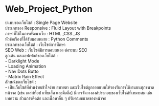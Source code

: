 # Web_Project_Python







<p>ปแบบของเว็บไซต์ : Single Page Website <br/>
ประเภทของ Responsive : Fluid Layout with Breakpoints <br/>
ภาษาที่ใช้ในการพัฒนาเว็บ : HTML ,CSS ,JS<br/> 
หัวข้อเรืองที่ได้รับมอบหมาย : Python Comments <br/>
ประเภทของเว็บไซต์ : เว็บไซต์การศึกษา <br/>
SEO Web : เว็บไซต์มีการตอบสนอง ต่อระบบ SEO <br/>
ลูกเล่น และเอฟเฟกต์ของเว็บไซต์ : <br/>
- Darklight Mode <br/>
- Loading Animation <br/>
- Nav Dots Butto <br/>
- Matrix Rain Effect <br/>
ลักษณ์ของเว็บไซต์ : <br/>
   - เป็นเว็บไซต์ที่อ่านง่ายเข้าใจง่าย สบายตา และเว็บไซต์ถูกออกแบบให้รองรับการใช้งานบนทุกขนาดหน้าจอ (เช่น เดสก์ท็อป แท็บเล็ต และมือถือ) มีการจัดวางองค์ประกอบของเว็บไซต์ที่เหมาะสม เช่น บทความ ส่วนการติดต่อ และเนื้อหาอื่น ๆ ปรับตามขนาดของหน้าจอ<br/></p>




